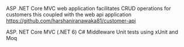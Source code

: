 ASP .NET Core MVC web application facilitates CRUD operations for customers this coupled with the web api application https://github.com/harshaniranawaka81/customer-api

ASP. NET Core MVC (.NET 6)
C#
Middleware
Unit tests using xUnit and Moq
